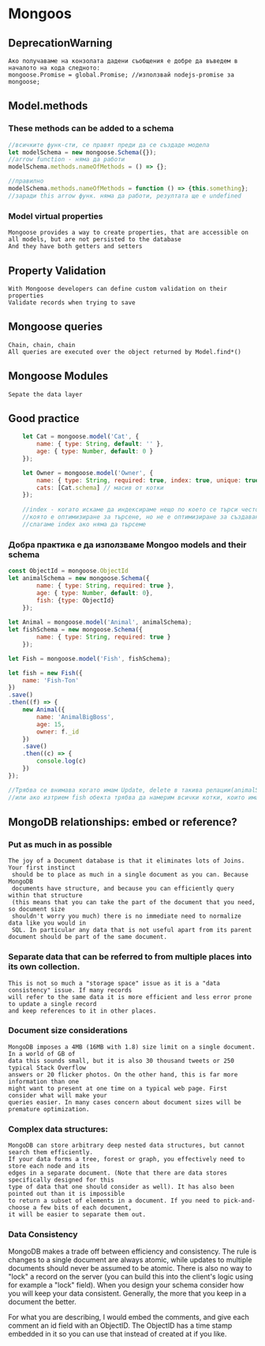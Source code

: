# Mongoos

## DeprecationWarning
```
Ако получаваме на конзолата дадени съобщения е добре да въведем в началото на кода следното:
mongoose.Promise = global.Promise; //използвай nodejs-promise за mongoose;
``` 

## Model.methods
### These methods can be added to a schema
```javascript
//всичките функ-сти, се правят преди да се създаде модела
let modelSchema = new mongoose.Schema({});
//arrow function - няма да работи
modelSchema.methods.nameOfMethods = () => {};

//правилно
modelSchema.methods.nameOfMethods = function () => {this.something}; 
//заради this arrow функ. няма да работи, резултата ще е undefined
```
### Model virtual properties
```
Mongoose provides a way to create properties, that are accessible on all models, but are not persisted to the database
And they have both getters and setters
```

## Property Validation
```
With Mongoose developers can define custom validation on their properties
Validate records when trying to save
```

## Mongoose queries
```
Chain, chain, chain
All queries are executed over the object returned by Model.find*()
```

## Mongoose Modules
```
Sepate the data layer
```

## Good practice
```javascript
	let Cat = mongoose.model('Cat', {
		name: { type: String, default: '' },
		age: { type: Number, default: 0 }
	});

	let Owner = mongoose.model('Owner', {
		name: { type: String, required: true, index: true, unique: true},
		cats: [Cat.schema] // масив от котки
	});
	
	//index - когато искаме да индексираме нещо по което се търси често. Създава се структура данни,
	//която е оптимизиране за търсене, но не е оптимизиране за създаване. Също така няма смисъл да
	//слагаме index ако няма да търсеме
```

### Добра практика е да използваме Mongoo models and their schema
```javascript
const ObjectId = mongoose.ObjectId
let animalSchema = new mongoose.Schema({
        name: { type: String, required: true },
        age: { type: Number, default: 0},
        fish: {type: ObjectId}
    });
	
let Animal = mongoose.model('Animal', animalSchema);
let fishSchema = new mongoose.Schema({
        name: { type: String, required: true }
    });

let Fish = mongoose.model('Fish', fishSchema);

let fish = new Fish({
    name: 'Fish-Ton'
})
.save()
.then((f) => {
    new Animal({
        name: 'AnimalBigBoss',
        age: 15,
        owner: f._id
    })
    .save()
    .then((c) => {
        console.log(c)
    })
});

//Трябва се внимава когато имам Update, delete в такива релации(animalSchema -> fish: {type: ObjectId}) 
//или ако изтрием fish обекта трябва да намерим всички котки, които имат такава връзка с тази fish
```

## MongoDB relationships: embed or reference?

### Put as much in as possible
```
The joy of a Document database is that it eliminates lots of Joins. Your first instinct
 should be to place as much in a single document as you can. Because MongoDB 
 documents have structure, and because you can efficiently query within that structure 
 (this means that you can take the part of the document that you need, so document size 
 shouldn't worry you much) there is no immediate need to normalize data like you would in 
 SQL. In particular any data that is not useful apart from its parent document should be part of the same document.
```
### Separate data that can be referred to from multiple places into its own collection.
```
This is not so much a "storage space" issue as it is a "data consistency" issue. If many records 
will refer to the same data it is more efficient and less error prone to update a single record 
and keep references to it in other places.
```
### Document size considerations
```
MongoDB imposes a 4MB (16MB with 1.8) size limit on a single document. In a world of GB of 
data this sounds small, but it is also 30 thousand tweets or 250 typical Stack Overflow 
answers or 20 flicker photos. On the other hand, this is far more information than one 
might want to present at one time on a typical web page. First consider what will make your 
queries easier. In many cases concern about document sizes will be premature optimization.
```
### Complex data structures:
```
MongoDB can store arbitrary deep nested data structures, but cannot search them efficiently. 
If your data forms a tree, forest or graph, you effectively need to store each node and its 
edges in a separate document. (Note that there are data stores specifically designed for this 
type of data that one should consider as well). It has also been pointed out than it is impossible 
to return a subset of elements in a document. If you need to pick-and-choose a few bits of each document, 
it will be easier to separate them out.
```
### Data Consistency

MongoDB makes a trade off between efficiency and consistency. The rule is changes to a single document are always atomic, while updates to multiple documents should never be assumed to be atomic. There is also no way to "lock" a record on the server (you can build this into the client's logic using for example a "lock" field). When you design your schema consider how you will keep your data consistent. Generally, the more that you keep in a document the better.

For what you are describing, I would embed the comments, and give each comment an id field with an ObjectID. The ObjectID has a time stamp embedded in it so you can use that instead of created at if you like.
```
